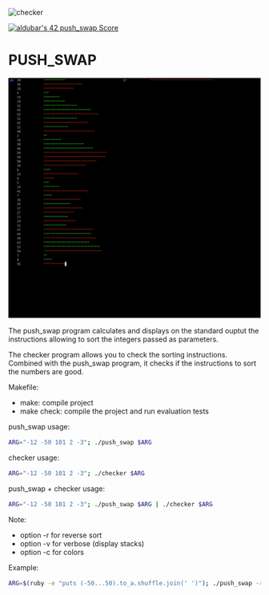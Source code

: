 ![checker](https://github.com/busshi/push_swap/actions/workflows/checker.yml/badge.svg)

[![aldubar's 42 push_swap Score](https://badge42.vercel.app/api/v2/cl1p4dvqu002109k1x3fvx39n/project/2138690)](https://github.com/JaeSeoKim/badge42)

# PUSH_SWAP

<p align="center">
	<img src="./assets/push_swap.gif" >
</p>

The push_swap program calculates and displays on the standard ouptut
the instructions allowing to sort the integers passed as parameters.

The checker program allows you to check the sorting instructions.
Combined with the push_swap program,
it checks if the instructions to sort the numbers are good.


Makefile:

- make: compile project
- make check: compile the project and run evaluation tests



push_swap usage:
```bash
ARG="-12 -50 101 2 -3"; ./push_swap $ARG
```


checker usage:
```bash
ARG="-12 -50 101 2 -3"; ./checker $ARG
```


push_swap + checker usage:
```bash
ARG="-12 -50 101 2 -3"; ./push_swap $ARG | ./checker $ARG
```

Note:
- option -r for reverse sort
- option -v for verbose (display stacks)
- option -c for colors

Example:
```bash
ARG=$(ruby -e "puts (-50...50).to_a.shuffle.join(' ')"); ./push_swap -r -v -c $ARG | ./checker -r -v -c $ARG
```
